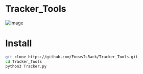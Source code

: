 # Tracker_Tools
![image](https://github.com/user-attachments/assets/c20c5e28-d539-4057-9dd8-70d5e309f1a9)

# Install
```sh
git clone https://github.com/FoowsIsBack/Tracker_Tools.git
cd Tracker_Tools
python3 Tracker.py
```
